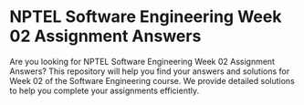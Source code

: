 # NPTEL Software Engineering Week 02 Assignment Answers

Are you looking for NPTEL Software Engineering Week 02 Assignment Answers? This repository will help you find your answers and solutions for Week 02 of the Software Engineering course. We provide detailed solutions to help you complete your assignments efficiently.